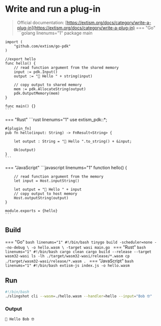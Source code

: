 # Write and run a plug-in
> Official documentation: [https://extism.org/docs/category/write-a-plug-in](https://extism.org/docs/category/write-a-plug-in)
=== "Go"
    ```golang linenums="1"
    package main

    import (
        "github.com/extism/go-pdk"
    )

    //export hello
    func hello() {
        // read function argument from the shared memory
        input := pdk.Input()
        output := "👋 Hello " + string(input)

        // copy output to shared memory
        mem := pdk.AllocateString(output)
        pdk.OutputMemory(mem)
    }

    func main() {}
    ```

=== "Rust"
    ```rust linenums="1"
    use extism_pdk::*;

    #[plugin_fn]
    pub fn hello(input: String) -> FnResult<String> {

        let output : String = "👋 Hello ".to_string() + &input;
        
        Ok(output)
    }
    ```

=== "JavaScript"
    ```javascript linenums="1"
    function hello() {

        // read function argument from the memory
        let input = Host.inputString()

        let output = "👋 Hello " + input
        // copy output to host memory
        Host.outputString(output)
    }

    module.exports = {hello}
    ```

## Build

=== "Go"
    ```bash linenums="1"
    #!/bin/bash
    tinygo build -scheduler=none --no-debug \
    -o hello.wasm \
    -target wasi main.go
    ```
=== "Rust"
    ```bash linenums="1"
    #!/bin/bash
    cargo clean
    cargo build --release --target wasm32-wasi
    ls -lh ./target/wasm32-wasi/release/*.wasm
    cp ./target/wasm32-wasi/release/*.wasm .
    ```
=== "JavaScript"
    ```bash linenums="1"
    #!/bin/bash
    extism-js index.js -o hello.wasm
    ```

## Run

```bash linenums="1"
#!/bin/bash
./slingshot cli --wasm=./hello.wasm --handler=hello --input="Bob 🤓"
```

### Output

```bash linenums="1"
👋 Hello Bob 🤓
```
